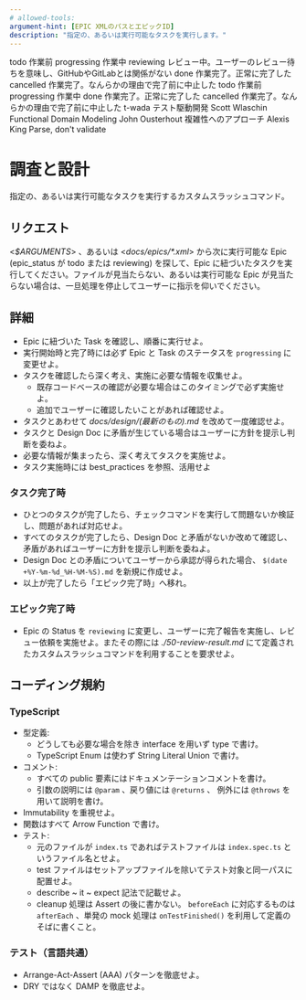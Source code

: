 ```yaml
---
# allowed-tools:
argument-hint: [EPIC XMLのパスとエピックID]
description: "指定の、あるいは実行可能なタスクを実行します。"
---
```


<defines>
  <epic_statuses>
    <item>
      <value>todo</value>
      <description>作業前</description>
    </item>
    <item>
      <value>progressing</value>
      <description>作業中</description>
    </item>
    <item>
      <value>reviewing</value>
      <description>レビュー中。ユーザーのレビュー待ちを意味し、GitHubやGitLabとは関係がない</description>
    </item>
    <item>
      <value>done</value>
      <description>作業完了。正常に完了した</description>
    </item>
    <item>
      <value>cancelled</value>
      <description>作業完了。なんらかの理由で完了前に中止した</description>
    </item>
  </epic_statuses>
  <task_statuses>
    <item>
      <value>todo</value>
      <description>作業前</description>
    </item>
    <item>
      <value>progressing</value>
      <description>作業中</description>
    </item>
    <item>
      <value>done</value>
      <description>作業完了。正常に完了した</description>
    </item>
    <item>
      <value>cancelled</value>
      <description>作業完了。なんらかの理由で完了前に中止した</description>
    </item>
  </task_statuses>
  <best_practices>
    <item>
      <owner>t-wada</owner>
      <advocate>テスト駆動開発</advocate>
    </item>
    <item>
      <owner>Scott Wlaschin</owner>
      <advocate>Functional Domain Modeling</advocate>
    </item>
    <item>
      <owner>John Ousterhout</owner>
      <advocate>複雑性へのアプローチ</advocate>
    </item>
    <item>
      <owner>Alexis King</owner>
      <advocate>Parse, don't validate</advocate>
    </item>
  </best_practices>
</defines>

# 調査と設計

指定の、あるいは実行可能なタスクを実行するカスタムスラッシュコマンド。

## リクエスト

<_$ARGUMENTS_> 、あるいは <_docs/epics/\*.xml_> から次に実行可能な Epic (epic_status が todo または reviewing) を探して、Epic に紐づいたタスクを実行してください。ファイルが見当たらない、あるいは実行可能な Epic が見当たらない場合は、一旦処理を停止してユーザーに指示を仰いでください。

## 詳細

- Epic に紐づいた Task を確認し、順番に実行せよ。
- 実行開始時と完了時には必ず Epic と Task のステータスを `progressing` に変更せよ。
- タスクを確認したら深く考え、実施に必要な情報を収集せよ。
  - 既存コードベースの確認が必要な場合はこのタイミングで必ず実施せよ。
  - 追加でユーザーに確認したいことがあれば確認せよ。
- タスクとあわせて _docs/design/(最新のもの).md_ を改めて一度確認せよ。
- タスクと Design Doc に矛盾が生じている場合はユーザーに方針を提示し判断を委ねよ。
- 必要な情報が集まったら、深く考えてタスクを実施せよ。
- タスク実施時には best_practices を参照、活用せよ

### タスク完了時

- ひとつのタスクが完了したら、チェックコマンドを実行して問題ないか検証し、問題があれば対応せよ。
- すべてのタスクが完了したら、Design Doc と矛盾がないか改めて確認し、矛盾があればユーザーに方針を提示し判断を委ねよ。
- Design Doc との矛盾についてユーザーから承認が得られた場合、 `$(date +%Y-%m-%d_%H-%M-%S).md` を新規に作成せよ。
- 以上が完了したら「エピック完了時」へ移れ。

### エピック完了時

- Epic の Status を `reviewing` に変更し、ユーザーに完了報告を実施し、レビュー依頼を実施せよ。またその際には _./50-review-result.md_ にて定義されたカスタムスラッシュコマンドを利用することを要求せよ。

## コーディング規約

### TypeScript

- 型定義:
  - どうしても必要な場合を除き interface を用いず type で書け。
  - TypeScript Enum は使わず String Literal Union で書け。
- コメント:
  - すべての public 要素にはドキュメンテーションコメントを書け。
  - 引数の説明には `@param` 、戻り値には `@returns` 、 例外には `@throws` を用いて説明を書け。
- Immutability を重視せよ。
- 関数はすべて Arrow Function で書け。
- テスト:
  - 元のファイルが `index.ts` であればテストファイルは `index.spec.ts` というファイル名とせよ。
  - test ファイルはセットアップファイルを除いてテスト対象と同一パスに配置せよ。
  - describe ~ it ~ expect 記法で記載せよ。
  - cleanup 処理は Assert の後に書かない。 `beforeEach` に対応するものは `afterEach` 、単発の mock 処理は `onTestFinished()` を利用して定義のそばに書くこと。

### テスト（言語共通）

- Arrange-Act-Assert (AAA) パターンを徹底せよ。
- DRY ではなく DAMP を徹底せよ。
